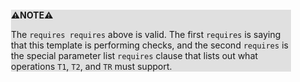 <div style="margin:2em; background-color: #e0e0e0;">

<strong>⚠️NOTE️️️⚠️</strong>

The `requires requires` above is valid. The first `requires` is saying that this template is performing checks, and the second `requires` is the special parameter list `requires` clause that lists out what operations `T1`, `T2`, and `TR` must support.
</div>

